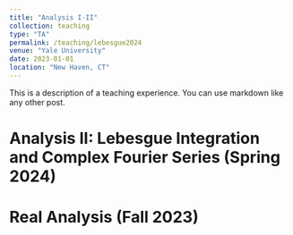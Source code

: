 ```yaml
---
title: "Analysis I-II"
collection: teaching
type: "TA"
permalink: /teaching/lebesgue2024
venue: "Yale University"
date: 2023-01-01
location: "New Haven, CT"
---
```


This is a description of a teaching experience. You can use markdown like any other post.

Analysis II: Lebesgue Integration and Complex Fourier Series (Spring 2024)
======


Real Analysis (Fall 2023)
======

